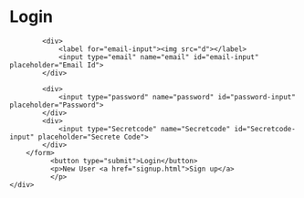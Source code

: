 <!DOCTYPE html>
<html lang="en">
<head>
    <meta charset="UTF-8">
    <meta name="viewport" content="width=device-width, initial-scale=1.0">
    <title>Signup</title>
    <link rel="stylesheet" href="style.css">
</head>
 <body>
    <div class="wrapper">
       <b> <h1>Login</h1> </b>
        <form>
           
            <div>
                <label for="email-input"><img src="d"></label>
                <input type="email" name="email" id="email-input" placeholder="Email Id">
            </div>            
              
            <div>
                <input type="password" name="password" id="password-input" placeholder="Password">
            </div>
            <div>
                <input type="Secretcode" name="Secretcode" id="Secretcode-input" placeholder="Secrete Code">
            </div>
        </form>
              <button type="submit">Login</button>
              <p>New User <a href="signup.html">Sign up</a>
              </p>
    </div>
 </body>
</html>
